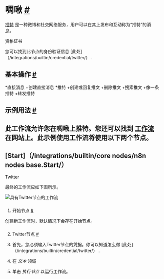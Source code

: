 


 啁啾
 [#](#twitter "永久链接")
=========================================



[推特](https://twitter.com/) 
 是一种微博和社交网络服务，用户可以在其上发布和互动称为“推特”的消息。
 




 资格证书
 



 您可以找到此节点的身份验证信息
 [此处]（/integrations/builtin/credential/twitter/）
 .
 




 基本操作
 [#](#基本操作 "永久链接")
-----------------------------------------------------------


*直接消息
	+创建直接消息
*推特
	+创建或回复推文
	+删除推文
	+搜索推文
	+像一条推特
	+转发推特



 示例用法
 [#](#示例用法 "永久链接")
-----------------------------------------------------



 此工作流允许您在啁啾上推特。您还可以找到
 [工作流](https://n8n.io/workflows/445) 
 在网站上。此示例使用工作流将使用以下两个节点。
-
 [Start]（/integrations/builtin/core nodes/n8n nodes base.Start/）
 -
 Twitter




 最终的工作流应如下图所示。
 



![具有Twitter节点的工作流](https://d33wubrfki0l68.cloudfront.net/70e24e32562f49a5c6a85e50d3b6ed0dbecb1b11/292da/_images/integrations/builtin/app-nodes/twitter/workflow.png)



### 
 1. 开始节点
 [#](#1-start-node "永久链接")



 创建新工作流时，默认情况下会存在开始节点。
 


### 
 2. Twitter节点
 [#](#2-推特-节点 "永久链接")


1. 首先，您必须输入Twitter节点的凭据。你可以知道怎么做
 [此处]（/integrations/builtin/credential/twitter/）
 .
2. 在
 *文本*
 领域
3. 单击
 *执行节点*
 以运行工作流。




